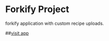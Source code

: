 ﻿# Forkify Project

forkify application with custom recipe uploads.

##[visit app](https://app.netlify.com/sites/forkity-zedan/overview)
